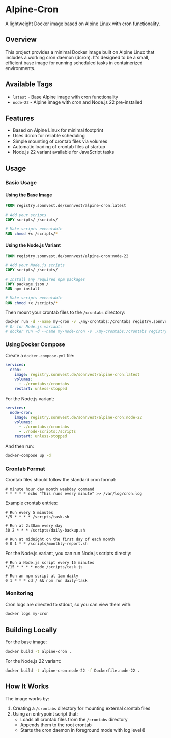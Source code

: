 # Alpine-Cron

A lightweight Docker image based on Alpine Linux with cron functionality.

## Overview

This project provides a minimal Docker image built on Alpine Linux that includes a working cron daemon (dcron). It's designed to be a small, efficient base image for running scheduled tasks in containerized environments.

## Available Tags

- `latest` - Base Alpine image with cron functionality
- `node-22` - Alpine image with cron and Node.js 22 pre-installed

## Features

- Based on Alpine Linux for minimal footprint
- Uses dcron for reliable scheduling
- Simple mounting of crontab files via volumes
- Automatic loading of crontab files at startup
- Node.js 22 variant available for JavaScript tasks

## Usage

### Basic Usage

#### Using the Base Image

```dockerfile
FROM registry.sonnvest.de/sonnvest/alpine-cron:latest

# Add your scripts
COPY scripts/ /scripts/

# Make scripts executable
RUN chmod +x /scripts/*
```

#### Using the Node.js Variant

```dockerfile
FROM registry.sonnvest.de/sonnvest/alpine-cron:node-22

# Add your Node.js scripts
COPY scripts/ /scripts/

# Install any required npm packages
COPY package.json /
RUN npm install

# Make scripts executable
RUN chmod +x /scripts/*
```

Then mount your crontab files to the `/crontabs` directory:

```bash
docker run -d --name my-cron -v ./my-crontabs:/crontabs registry.sonnvest.de/sonnvest/alpine-cron:latest
# Or for Node.js variant:
# docker run -d --name my-node-cron -v ./my-crontabs:/crontabs registry.sonnvest.de/sonnvest/alpine-cron:node-22
```

### Using Docker Compose

Create a `docker-compose.yml` file:

```yaml
services:
  cron:
    image: registry.sonnvest.de/sonnvest/alpine-cron:latest
    volumes:
      - ./crontabs:/crontabs
    restart: unless-stopped
```

For the Node.js variant:

```yaml
services:
  node-cron:
    image: registry.sonnvest.de/sonnvest/alpine-cron:node-22
    volumes:
      - ./crontabs:/crontabs
      - ./node-scripts:/scripts
    restart: unless-stopped
```

And then run:

```bash
docker-compose up -d
```

### Crontab Format

Crontab files should follow the standard cron format:

```
# minute hour day month weekday command
* * * * * echo "This runs every minute" >> /var/log/cron.log
```

Example crontab entries:

```
# Run every 5 minutes
*/5 * * * * /scripts/task.sh

# Run at 2:30am every day
30 2 * * * /scripts/daily-backup.sh

# Run at midnight on the first day of each month
0 0 1 * * /scripts/monthly-report.sh
```

For the Node.js variant, you can run Node.js scripts directly:

```
# Run a Node.js script every 15 minutes
*/15 * * * * node /scripts/task.js

# Run an npm script at 1am daily
0 1 * * * cd / && npm run daily-task
```

### Monitoring

Cron logs are directed to stdout, so you can view them with:

```bash
docker logs my-cron
```

## Building Locally

For the base image:
```bash
docker build -t alpine-cron .
```

For the Node.js 22 variant:
```bash
docker build -t alpine-cron:node-22 -f Dockerfile.node-22 .
```

## How It Works

The image works by:

1. Creating a `/crontabs` directory for mounting external crontab files
2. Using an entrypoint script that:
   - Loads all crontab files from the `/crontabs` directory
   - Appends them to the root crontab
   - Starts the cron daemon in foreground mode with log level 8
